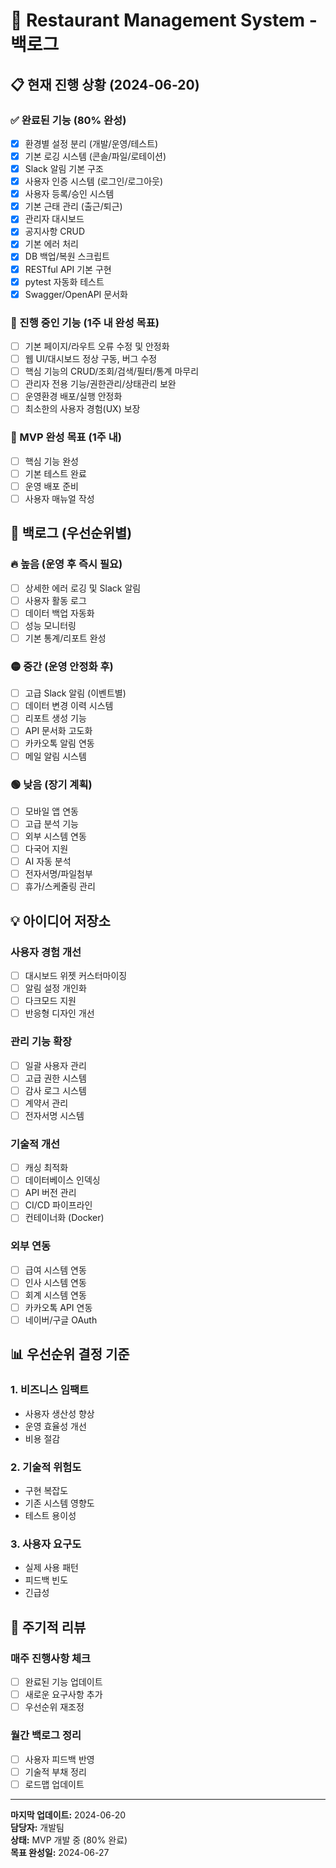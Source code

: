 # 🚀 Restaurant Management System - 백로그

## 📋 현재 진행 상황 (2024-06-20)

### ✅ 완료된 기능 (80% 완성)
- [x] 환경별 설정 분리 (개발/운영/테스트)
- [x] 기본 로깅 시스템 (콘솔/파일/로테이션)
- [x] Slack 알림 기본 구조
- [x] 사용자 인증 시스템 (로그인/로그아웃)
- [x] 사용자 등록/승인 시스템
- [x] 기본 근태 관리 (출근/퇴근)
- [x] 관리자 대시보드
- [x] 공지사항 CRUD
- [x] 기본 에러 처리
- [x] DB 백업/복원 스크립트
- [x] RESTful API 기본 구현
- [x] pytest 자동화 테스트
- [x] Swagger/OpenAPI 문서화

### 🔄 진행 중인 기능 (1주 내 완성 목표)
- [ ] 기본 페이지/라우트 오류 수정 및 안정화
- [ ] 웹 UI/대시보드 정상 구동, 버그 수정
- [ ] 핵심 기능의 CRUD/조회/검색/필터/통계 마무리
- [ ] 관리자 전용 기능/권한관리/상태관리 보완
- [ ] 운영환경 배포/실행 안정화
- [ ] 최소한의 사용자 경험(UX) 보장

### 🎯 MVP 완성 목표 (1주 내)
- [ ] 핵심 기능 완성
- [ ] 기본 테스트 완료
- [ ] 운영 배포 준비
- [ ] 사용자 매뉴얼 작성

## 📝 백로그 (우선순위별)

### 🔥 높음 (운영 후 즉시 필요)
- [ ] 상세한 에러 로깅 및 Slack 알림
- [ ] 사용자 활동 로그
- [ ] 데이터 백업 자동화
- [ ] 성능 모니터링
- [ ] 기본 통계/리포트 완성

### 🟡 중간 (운영 안정화 후)
- [ ] 고급 Slack 알림 (이벤트별)
- [ ] 데이터 변경 이력 시스템
- [ ] 리포트 생성 기능
- [ ] API 문서화 고도화
- [ ] 카카오톡 알림 연동
- [ ] 메일 알림 시스템

### 🟢 낮음 (장기 계획)
- [ ] 모바일 앱 연동
- [ ] 고급 분석 기능
- [ ] 외부 시스템 연동
- [ ] 다국어 지원
- [ ] AI 자동 분석
- [ ] 전자서명/파일첨부
- [ ] 휴가/스케줄링 관리

## 💡 아이디어 저장소

### 사용자 경험 개선
- [ ] 대시보드 위젯 커스터마이징
- [ ] 알림 설정 개인화
- [ ] 다크모드 지원
- [ ] 반응형 디자인 개선

### 관리 기능 확장
- [ ] 일괄 사용자 관리
- [ ] 고급 권한 시스템
- [ ] 감사 로그 시스템
- [ ] 계약서 관리
- [ ] 전자서명 시스템

### 기술적 개선
- [ ] 캐싱 최적화
- [ ] 데이터베이스 인덱싱
- [ ] API 버전 관리
- [ ] CI/CD 파이프라인
- [ ] 컨테이너화 (Docker)

### 외부 연동
- [ ] 급여 시스템 연동
- [ ] 인사 시스템 연동
- [ ] 회계 시스템 연동
- [ ] 카카오톡 API 연동
- [ ] 네이버/구글 OAuth

## 📊 우선순위 결정 기준

### 1. 비즈니스 임팩트
- 사용자 생산성 향상
- 운영 효율성 개선
- 비용 절감

### 2. 기술적 위험도
- 구현 복잡도
- 기존 시스템 영향도
- 테스트 용이성

### 3. 사용자 요구도
- 실제 사용 패턴
- 피드백 빈도
- 긴급성

## 🔄 주기적 리뷰

### 매주 진행사항 체크
- [ ] 완료된 기능 업데이트
- [ ] 새로운 요구사항 추가
- [ ] 우선순위 재조정

### 월간 백로그 정리
- [ ] 사용자 피드백 반영
- [ ] 기술적 부채 정리
- [ ] 로드맵 업데이트

---

**마지막 업데이트:** 2024-06-20  
**담당자:** 개발팀  
**상태:** MVP 개발 중 (80% 완료)  
**목표 완성일:** 2024-06-27 